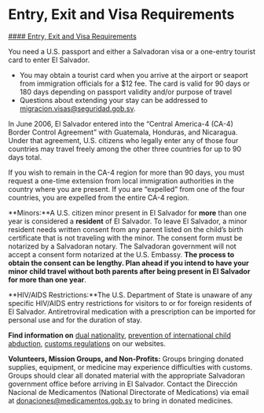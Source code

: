 # Entry, Exit and Visa Requirements

[#### Entry, Exit and Visa Requirements](javascript:void(0); "Entry, Exit and Visa Requirements")

You need a U.S. passport and either a Salvadoran visa or a one-entry tourist card to enter El Salvador.

* You may obtain a tourist card when you arrive at the airport or seaport from immigration officials for a $12 fee. The card is valid for 90 days or 180 days depending on passport validity and/or purpose of travel
* Questions about extending your stay can be addressed to migracion.visas@seguridad.gob.sv.

In June 2006, El Salvador entered into the “Central America-4 (CA-4) Border Control Agreement” with Guatemala, Honduras, and Nicaragua. Under that agreement, U.S. citizens who legally enter any of those four countries may travel freely among the other three countries for up to 90 days total.

If you wish to remain in the CA-4 region for more than 90 days, you must request a one-time extension from local immigration authorities in the country where you are present. If you are “expelled” from one of the four countries, you are expelled from the entire CA-4 region.

**Minors:**A U.S. citizen minor present in El Salvador for **more** than one year is considered a **resident** of El Salvador. To leave El Salvador, a minor resident needs written consent from any parent listed on the child’s birth certificate that is not traveling with the minor. The consent form must be notarized by a Salvadoran notary. The Salvadoran government will not accept a consent form notarized at the U.S. Embassy. **The process to obtain the consent can be lengthy. Plan ahead if you intend to have your minor child travel without both parents after being present in El Salvador for more than one year**.

**HIV/AIDS Restrictions:**The U.S. Department of State is unaware of any specific HIV/AIDS entry restrictions for visitors to or for foreign residents of El Salvador. Antiretroviral medication with a prescription can be imported for personal use and for the duration of stay.

**Find information on** [dual nationality](https://travel.state.gov/content/travel/en/legal/travel-legal-considerations/Relinquishing-US-Nationality/Dual-Nationality.html), [prevention of international child abduction](https://travel.state.gov/content/travel/en/International-Parental-Child-Abduction.html), [customs regulations](https://travel.state.gov/content/travel/en/international-travel/before-you-go/customs-and-import.html) on our websites.

**Volunteers, Mission Groups, and Non-Profits:** Groups bringing donated supplies, equipment, or medicine may experience difficulties with customs. Groups should clear all donated material with the appropriate Salvadoran government office before arriving in El Salvador. Contact the Dirección Nacional de Medicamentos (National Directorate of Medications) via email at [donaciones@medicamentos.gob.sv](mailto:donaciones@medicamentos.gob.sv) to bring in donated medicines.